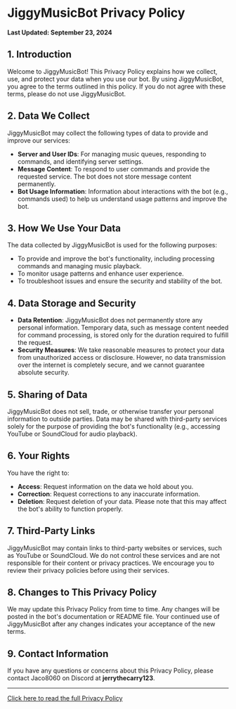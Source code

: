 # JiggyMusicBot Privacy Policy

**Last Updated: September 23, 2024**

## 1. Introduction
Welcome to JiggyMusicBot! This Privacy Policy explains how we collect, use, and protect your data when you use our bot. By using JiggyMusicBot, you agree to the terms outlined in this policy. If you do not agree with these terms, please do not use JiggyMusicBot.

## 2. Data We Collect
JiggyMusicBot may collect the following types of data to provide and improve our services:

- **Server and User IDs**: For managing music queues, responding to commands, and identifying server settings.
- **Message Content**: To respond to user commands and provide the requested service. The bot does not store message content permanently.
- **Bot Usage Information**: Information about interactions with the bot (e.g., commands used) to help us understand usage patterns and improve the bot.

## 3. How We Use Your Data
The data collected by JiggyMusicBot is used for the following purposes:

- To provide and improve the bot's functionality, including processing commands and managing music playback.
- To monitor usage patterns and enhance user experience.
- To troubleshoot issues and ensure the security and stability of the bot.

## 4. Data Storage and Security
- **Data Retention**: JiggyMusicBot does not permanently store any personal information. Temporary data, such as message content needed for command processing, is stored only for the duration required to fulfill the request.
- **Security Measures**: We take reasonable measures to protect your data from unauthorized access or disclosure. However, no data transmission over the internet is completely secure, and we cannot guarantee absolute security.

## 5. Sharing of Data
JiggyMusicBot does not sell, trade, or otherwise transfer your personal information to outside parties. Data may be shared with third-party services solely for the purpose of providing the bot's functionality (e.g., accessing YouTube or SoundCloud for audio playback).

## 6. Your Rights
You have the right to:

- **Access**: Request information on the data we hold about you.
- **Correction**: Request corrections to any inaccurate information.
- **Deletion**: Request deletion of your data. Please note that this may affect the bot's ability to function properly.

## 7. Third-Party Links
JiggyMusicBot may contain links to third-party websites or services, such as YouTube or SoundCloud. We do not control these services and are not responsible for their content or privacy practices. We encourage you to review their privacy policies before using their services.

## 8. Changes to This Privacy Policy
We may update this Privacy Policy from time to time. Any changes will be posted in the bot's documentation or README file. Your continued use of JiggyMusicBot after any changes indicates your acceptance of the new terms.

## 9. Contact Information
If you have any questions or concerns about this Privacy Policy, please contact Jaco8060 on Discord at **jerrythecarry123**.

---

[Click here to read the full Privacy Policy](PRIVACY.md)

